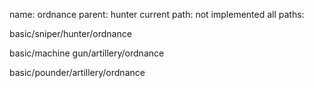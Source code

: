 name: ordnance
parent: hunter
current path: not implemented
all paths:

  basic/sniper/hunter/ordnance

  basic/machine gun/artillery/ordnance

  basic/pounder/artillery/ordnance
